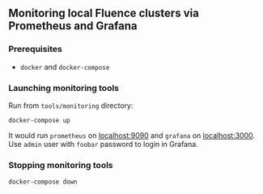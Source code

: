 ## Monitoring local Fluence clusters via Prometheus and Grafana

### Prerequisites
* `docker` and `docker-compose`

### Launching monitoring tools

Run from `tools/monitoring` directory:

```
docker-compose up
```

It would run `prometheus` on [localhost:9090](localhost:9090) and `grafana` on [localhost:3000](localhost:3000).
Use `admin` user with `foobar` password to login in Grafana.

### Stopping monitoring tools

```
docker-compose down
```